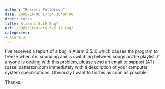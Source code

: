 ```yaml
---
author: "Russell Patterson"
date: 2009-10-06 17:54:36+00:00
draft: false
title: Alarm 3.5.10 Bug?
url: /2009/10/alarm-3-5-10-bug/
categories:
- Alarm 3
---
```


I've received a report of a bug in Alarm 3.5.10 which causes the program to freeze when it is sounding and is switching between songs on the playlist.  If anyone is dealing with this problem, please send an email to support (AT) russellpatterson.com immediately with a description of your computer system specifications.  Obviously I want to fix this as soon as possible.

Thanks.
